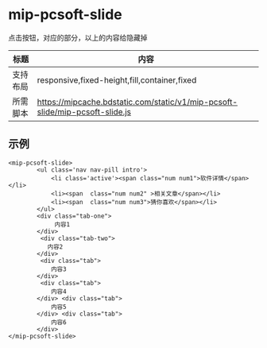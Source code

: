 # mip-pcsoft-slide

点击按钮，对应的部分，以上的内容给隐藏掉

标题 | 内容 
----|------
支持布局 |responsive,fixed-height,fill,container,fixed
所需脚本 | https://mipcache.bdstatic.com/static/v1/mip-pcsoft-slide/mip-pcsoft-slide.js
## 示例

```
<mip-pcsoft-slide>
		<ul class='nav nav-pill intro'>
			<li class='active'><span class="num num1">软件详情</span></li>
			<li><span  class="num num2" >相关文章</span></li>
			<li><span  class="num num3">猜你喜欢</span></li>
		</ul>
        <div class="tab-one">
             内容1
        </div>
		 <div class="tab-two">
           内容2
        </div>
		 <div class="tab">
            内容3
        </div>
         <div class="tab">
            内容4
        </div> <div class="tab">
            内容5
        </div> <div class="tab">
            内容6
        </div>		
</mip-pcsoft-slide>
```
